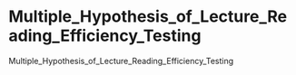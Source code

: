 # Multiple_Hypothesis_of_Lecture_Reading_Efficiency_Testing
Multiple_Hypothesis_of_Lecture_Reading_Efficiency_Testing
